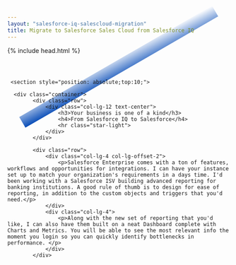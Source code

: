```yaml
---
layout: "salesforce-iq-salescloud-migration"
title: Migrate to Salesforce Sales Cloud from Salesforce IQ
---
```

<html>

{% include head.html %}
     <section style="position: relative;z-index:-10;height: 2em;
    -webkit-transform: rotate(-30deg); 
    -moz-transform: rotate(-30deg); background-image: linear-gradient(-177deg, #FFFFFF 0%, #064bb7 100%);"> 
     </section>
     
     
     <section style="position: absolute;top:10;">
      
      <div class="container">
            <div class="row">
                <div class="col-lg-12 text-center">
                    <h3>Your business is one of a kind</h3>
                    <h4>From Salesforce IQ to Salesforce</h4>
                    <hr class="star-light">
                </div>
            </div>
            
            <div class="row">
                <div class="col-lg-4 col-lg-offset-2">
                    <p>Salesforce Enterprise comes with a ton of features, workflows and opportunities for integrations. I can have your instance set up to match your organization's requirements in a days time. I'd been working with a Salesforce ISV building advanced reporting for banking institutions. A good rule of thumb is to design for ease of reporting, in addition to the custom objects and triggers that you'd need.</p>
                </div>
                <div class="col-lg-4">
                    <p>Along with the new set of reporting that you'd like, I can also have them built on a neat Dashboard complete with Charts and Metrics. You will be able to see the most relevant info the moment you login so you can quickly identify bottlenecks in performance. </p>
                </div>
            </div>               
